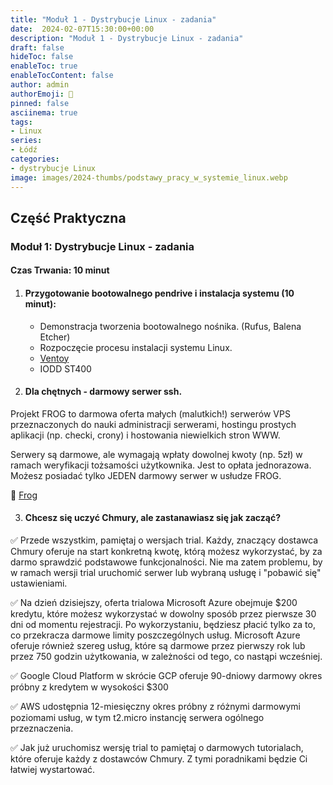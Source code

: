 ```yaml
---
title: "Moduł 1 - Dystrybucje Linux - zadania"
date:  2024-02-07T15:30:00+00:00
description: "Moduł 1 - Dystrybucje Linux - zadania"
draft: false
hideToc: false
enableToc: true
enableTocContent: false
author: admin
authorEmoji: 🐧
pinned: false
asciinema: true
tags:
- Linux
series:
- Łódź
categories:
- dystrybucje Linux
image: images/2024-thumbs/podstawy_pracy_w_systemie_linux.webp
---
```

## Część Praktyczna
### Moduł 1: Dystrybucje Linux - zadania
#### Czas Trwania: 10 minut

1. #### **Przygotowanie bootowalnego pendrive i instalacja systemu (10 minut):**
   - Demonstracja tworzenia bootowalnego nośnika. (Rufus, Balena Etcher) 
   - Rozpoczęcie procesu instalacji systemu Linux.
   - [Ventoy](https://www.ventoy.net/)
   - IODD ST400


2. #### **Dla chętnych - darmowy serwer ssh.**

Projekt FROG to darmowa oferta małych (malutkich!) serwerów VPS przeznaczonych do nauki administracji serwerami, hostingu prostych aplikacji (np. checki, crony) i hostowania niewielkich stron WWW.

Serwery są darmowe, ale wymagają wpłaty dowolnej kwoty (np. 5zł) w ramach weryfikacji tożsamości użytkownika. Jest to opłata jednorazowa. Możesz posiadać tylko JEDEN darmowy serwer w usłudze FROG.

🐸 [Frog](https://frog.mikr.us/)

3. #### **Chcesz się uczyć Chmury, ale zastanawiasz się jak zacząć?**

✅ Przede wszystkim, pamiętaj o wersjach trial. Każdy, znaczący dostawca Chmury oferuje na start konkretną kwotę, którą możesz wykorzystać, by za darmo sprawdzić podstawowe funkcjonalności. Nie ma zatem problemu, by w ramach wersji trial uruchomić serwer lub wybraną usługę i "pobawić się" ustawieniami.

✅ Na dzień dzisiejszy, oferta trialowa Microsoft Azure obejmuje $200 kredytu, które możesz wykorzystać w dowolny sposób przez pierwsze 30 dni od momentu rejestracji. Po wykorzystaniu, będziesz płacić tylko za to, co przekracza darmowe limity poszczególnych usług. Microsoft Azure oferuje również szereg usług, które są darmowe przez pierwszy rok lub przez 750 godzin użytkowania, w zależności od tego, co nastąpi wcześniej.

✅ Google Cloud Platform w skrócie GCP oferuje 90-dniowy darmowy okres próbny z kredytem w wysokości $300

✅ AWS udostępnia 12-miesięczny okres próbny z różnymi darmowymi poziomami usług, w tym t2.micro instancję serwera ogólnego przeznaczenia.


✅ Jak już uruchomisz wersję trial to pamiętaj o darmowych tutorialach, które oferuje każdy z dostawców Chmury. Z tymi poradnikami będzie Ci łatwiej wystartować.
